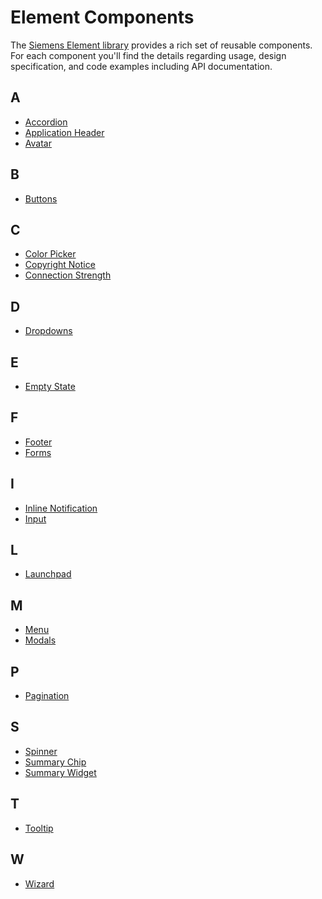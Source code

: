 # Element Components

The [Siemens Element library](https://github.com/siemens/element)
provides a rich set of reusable components. For each component you'll find the
details regarding usage, design specification, and code examples including API
documentation.

## A

- [Accordion](layout-navigation/accordion.md)
- [Application Header](layout-navigation/application-header.md)
- [Avatar](status-notifications/avatar.md)

## B

- [Buttons](buttons-menus/buttons.md)

## C

- [Color Picker](forms-inputs/color-picker.md)
- [Copyright Notice](status-notifications/copyright-notice.md)
- [Connection Strength](status-notifications/connection-strength.md)

## D

- [Dropdowns](buttons-menus/dropdowns.md)

## E

- [Empty State](status-notifications/empty-state.md)

## F

- [Footer](layout-navigation/footer.md)
- [Forms](forms-inputs/forms.md)

## I

- [Inline Notification](status-notifications/inline-notification.md)
- [Input](forms-inputs/input.md)

## L

- [Launchpad](layout-navigation/launchpad.md)

## M

- [Menu](buttons-menus/menu.md)
- [Modals](layout-navigation/modals.md)

## P

- [Pagination](layout-navigation/pagination.md)

## S

- [Spinner](progress-indication/spinner.md)
- [Summary Chip](status-notifications/summary-chip.md)
- [Summary Widget](status-notifications/summary-widget.md)

## T

- [Tooltip](status-notifications/tooltip.md)

## W

- [Wizard](layout-navigation/wizard.md)
